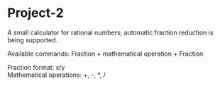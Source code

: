 # Project-2

A small calculator for rational numbers; automatic fraction reduction is being supported.

Available commands:
Fraction + mathematical operation + Fraction

Fraction format: x/y   
Mathematical operations: +, -, *, /
